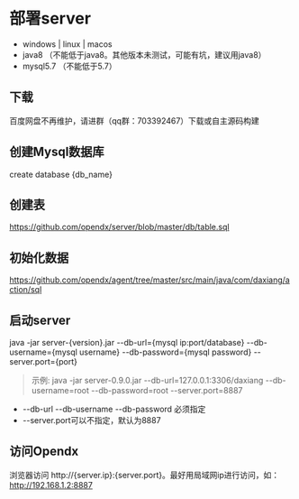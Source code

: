 # 部署server
- windows | linux | macos
- java8 （不能低于java8。其他版本未测试，可能有坑，建议用java8）
- mysql5.7 （不能低于5.7）

## 下载
百度网盘不再维护，请进群（qq群：703392467）下载或自主源码构建

## 创建Mysql数据库
create database {db_name}

## 创建表
https://github.com/opendx/server/blob/master/db/table.sql

## 初始化数据
https://github.com/opendx/agent/tree/master/src/main/java/com/daxiang/action/sql

## 启动server
java -jar server-{version}.jar --db-url={mysql ip:port/database} --db-username={mysql username} --db-password={mysql password} --server.port={port}
> 示例: java -jar server-0.9.0.jar --db-url=127.0.0.1:3306/daxiang --db-username=root --db-password=root --server.port=8887

* --db-url --db-username --db-password 必须指定
* --server.port可以不指定，默认为8887

## 访问Opendx
浏览器访问 http://{server.ip}:{server.port}。最好用局域网ip进行访问，如：http://192.168.1.2:8887
